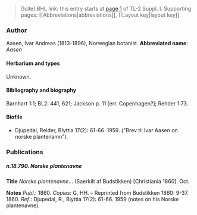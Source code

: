 > [!cite] BHL link: this entry starts at [page 1](https://www.biodiversitylibrary.org/page/33264774) of TL-2 Suppl. I.
> Supporting pages: [[Abbreviations|abbreviations]], [[Layout key|layout key]].

### Author

Aasen, Ivar Andreas (1813-1896), Norwegian botanist. 
**Abbreviated name**: *Aasen*

#### Herbarium and types

Unknown.

#### Bibliography and biography

Barnhart 1:1; BL2: 441, 621; Jackson p. 11 \[err. Copenhagen?\]; Rehder 1:73.

#### Biofile

- Djupedal, Reider, Blyttia 17(2): 61-66. 1959. ("Brev til Ivar Aasen on norske plantenamn").

### Publications

##### n.18.790. Norske plantenavne

**Title**
*Norske plantenavne*... (Saerkilt af Budstikken) \[Christiania 1860\]. Oct.

**Notes**
*Publ*.: 1860. *Copies*: G, HH. – Reprinted from Budstikken 1860: 9-37. 1860.
*Ref*.: Djupedal, R., Blyttia 17(2): 61-66. 1959 (notes on his Norske plantenavne).

